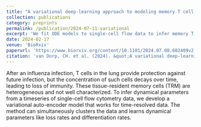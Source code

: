 ```yaml
---
title: "A variational deep-learning approach to modeling memory T cell dynamics."
collection: publications
category: preprints
permalink: /publication/2024-07-11-variational
excerpt: 'We fit ODE models to single-cell flow data to infer memory T cell loss and differentiation'
date: 2024-02-17
venue: 'BioRxiv'
paperurl: 'https://www.biorxiv.org/content/10.1101/2024.07.08.602409v2'
citation: 'van Dorp, CH. et al. (2024). &quot;A variational deep-learning approach to modeling memory T cell dynamics.&quot; <i>BioRxiv</i>.'
---
```


After an influenza infection, T cells in the lung provide protection against future infection, but the concentration of such cells decays over time, leading to loss of immunity. These tissue-resident memory cells (TRM) are heterogeneous and not
well characterized. To infer dynamical parameters from a timeseries of single-cell flow cytometry data,
we develop a variational auto-encoder model that works for time-resolved data. The method can simultaneously clusters the data
and learns dynamical parameters like loss rates and differentiation rates.

